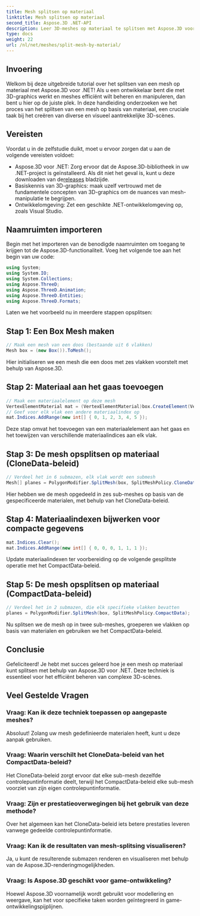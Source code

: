 ```yaml
---
title: Mesh splitsen op materiaal
linktitle: Mesh splitsen op materiaal
second_title: Aspose.3D .NET-API
description: Leer 3D-meshes op materiaal te splitsen met Aspose.3D voor .NET. Verbeter de organisatie en efficiëntie van de scène. Stapsgewijze handleiding voor ontwikkelaars.
type: docs
weight: 22
url: /nl/net/meshes/split-mesh-by-material/
---
```

## Invoering
Welkom bij deze uitgebreide tutorial over het splitsen van een mesh op materiaal met Aspose.3D voor .NET! Als u een ontwikkelaar bent die met 3D-graphics werkt en meshes efficiënt wilt beheren en manipuleren, dan bent u hier op de juiste plek. In deze handleiding onderzoeken we het proces van het splitsen van een mesh op basis van materiaal, een cruciale taak bij het creëren van diverse en visueel aantrekkelijke 3D-scènes.
## Vereisten
Voordat u in de zelfstudie duikt, moet u ervoor zorgen dat u aan de volgende vereisten voldoet:
-  Aspose.3D voor .NET: Zorg ervoor dat de Aspose.3D-bibliotheek in uw .NET-project is geïnstalleerd. Als dit niet het geval is, kunt u deze downloaden van de[releases](https://releases.aspose.com/3d/net/) bladzijde.
- Basiskennis van 3D-graphics: maak uzelf vertrouwd met de fundamentele concepten van 3D-graphics om de nuances van mesh-manipulatie te begrijpen.
- Ontwikkelomgeving: Zet een geschikte .NET-ontwikkelomgeving op, zoals Visual Studio.
## Naamruimten importeren
Begin met het importeren van de benodigde naamruimten om toegang te krijgen tot de Aspose.3D-functionaliteit. Voeg het volgende toe aan het begin van uw code:
```csharp
using System;
using System.IO;
using System.Collections;
using Aspose.ThreeD;
using Aspose.ThreeD.Animation;
using Aspose.ThreeD.Entities;
using Aspose.ThreeD.Formats;
```
Laten we het voorbeeld nu in meerdere stappen opsplitsen:
## Stap 1: Een Box Mesh maken
```csharp
// Maak een mesh van een doos (bestaande uit 6 vlakken)
Mesh box = (new Box()).ToMesh();
```
Hier initialiseren we een mesh die een doos met zes vlakken voorstelt met behulp van Aspose.3D.
## Stap 2: Materiaal aan het gaas toevoegen
```csharp
// Maak een materiaalelement op deze mesh
VertexElementMaterial mat = (VertexElementMaterial)box.CreateElement(VertexElementType.Material, MappingMode.Polygon, ReferenceMode.Index);
// Geef voor elk vlak een andere materiaalindex op
mat.Indices.AddRange(new int[] { 0, 1, 2, 3, 4, 5 });
```
Deze stap omvat het toevoegen van een materiaalelement aan het gaas en het toewijzen van verschillende materiaalindices aan elk vlak.
## Stap 3: De mesh opsplitsen op materiaal (CloneData-beleid)
```csharp
// Verdeel het in 6 submazen, elk vlak wordt een submesh
Mesh[] planes = PolygonModifier.SplitMesh(box, SplitMeshPolicy.CloneData);
```
Hier hebben we de mesh opgedeeld in zes sub-meshes op basis van de gespecificeerde materialen, met behulp van het CloneData-beleid.
## Stap 4: Materiaalindexen bijwerken voor compacte gegevens
```csharp
mat.Indices.Clear();
mat.Indices.AddRange(new int[] { 0, 0, 0, 1, 1, 1 });
```
Update materiaalindexen ter voorbereiding op de volgende gesplitste operatie met het CompactData-beleid.
## Stap 5: De mesh opsplitsen op materiaal (CompactData-beleid)
```csharp
// Verdeel het in 2 submazen, die elk specifieke vlakken bevatten
planes = PolygonModifier.SplitMesh(box, SplitMeshPolicy.CompactData);
```
Nu splitsen we de mesh op in twee sub-meshes, groeperen we vlakken op basis van materialen en gebruiken we het CompactData-beleid.
## Conclusie
Gefeliciteerd! Je hebt met succes geleerd hoe je een mesh op materiaal kunt splitsen met behulp van Aspose.3D voor .NET. Deze techniek is essentieel voor het efficiënt beheren van complexe 3D-scènes.
## Veel Gestelde Vragen
### Vraag: Kan ik deze techniek toepassen op aangepaste meshes?
Absoluut! Zolang uw mesh gedefinieerde materialen heeft, kunt u deze aanpak gebruiken.
### Vraag: Waarin verschilt het CloneData-beleid van het CompactData-beleid?
Het CloneData-beleid zorgt ervoor dat elke sub-mesh dezelfde controlepuntinformatie deelt, terwijl het CompactData-beleid elke sub-mesh voorziet van zijn eigen controlepuntinformatie.
### Vraag: Zijn er prestatieoverwegingen bij het gebruik van deze methode?
Over het algemeen kan het CloneData-beleid iets betere prestaties leveren vanwege gedeelde controlepuntinformatie.
### Vraag: Kan ik de resultaten van mesh-splitsing visualiseren?
Ja, u kunt de resulterende submazen renderen en visualiseren met behulp van de Aspose.3D-renderingmogelijkheden.
### Vraag: Is Aspose.3D geschikt voor game-ontwikkeling?
Hoewel Aspose.3D voornamelijk wordt gebruikt voor modellering en weergave, kan het voor specifieke taken worden geïntegreerd in game-ontwikkelingspijplijnen.
